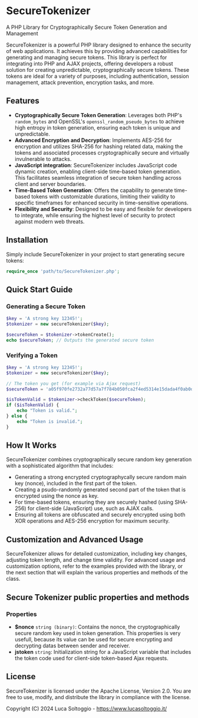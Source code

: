 # SecureTokenizer
A PHP Library for Cryptographically Secure Token Generation and Management

SecureTokenizer is a powerful PHP library designed to enhance the security of web applications. It achieves this by providing advanced capabilities for generating and managing secure tokens. This library is perfect for integrating into PHP and AJAX projects, offering developers a robust solution for creating unpredictable, cryptographically secure tokens. These tokens are ideal for a variety of purposes, including authentication, session management, attack prevention, encryption tasks, and more.

## Features

- **Cryptographically Secure Token Generation**: Leverages both PHP's `random_bytes` and OpenSSL's `openssl_random_pseudo_bytes` to achieve high entropy in token generation, ensuring each token is unique and unpredictable.
- **Advanced Encryption and Decryption**:  Implements AES-256 for encryption and utilizes SHA-256 for hashing related data, making the tokens and associated processes cryptographically secure and virtually invulnerable to attacks.
- **JavaScript integration**: SecureTokenizer includes JavaScript code dynamic creation, enabling client-side time-based token generation. This facilitates seamless integration of secure token handling across client and server boundaries.
- **Time-Based Token Generation**: Offers the capability to generate time-based tokens with customizable durations, limiting their validity to specific timeframes for enhanced security in time-sensitive operations.
- **Flexibility and Security**: Designed to be easy and flexible for developers to integrate, while ensuring the highest level of security to protect against modern web threats.

## Installation

Simply include SecureTokenizer in your project to start generating secure tokens:

```php
require_once 'path/to/SecureTokenizer.php';
```

## Quick Start Guide

### Generating a Secure Token
```php
$key = 'A strong key 12345!';
$tokenizer = new secureTokenizer($key);

$secureToken = $tokenizer->tokenCreate();
echo $secureToken; // Outputs the generated secure token
```

### Verifying a Token
```php
$key = 'A strong key 12345!';
$tokenizer = new secureTokenizer($key);

// The token you get (for example via Ajax request)
$secureToken = 'a05f970fe2732a77d57a7f784b050fca2f4ed5314e15dada4f0ab0dc24889318';

$isTokenValid = $tokenizer->checkToken($secureToken);
if ($isTokenValid) {
    echo "Token is valid.";
} else {
    echo "Token is invalid.";
}
```

## How It Works
SecureTokenizer combines cryptographically secure random key generation with a sophisticated algorithm that includes:

- Generating a strong encrypted cryptographycally secure random main key (nonce), included in the first part of the token.
- Creating a psudo-randomly generated second part of the token that is encrypted using the nonce as key.
- For time-based tokens, ensuring they are securely hashed (using SHA-256) for client-side (JavaScript) use, such as AJAX calls.
- Ensuring all tokens are obfuscated and securely encrypted using both XOR operations and AES-256 encryption for maximum security.

## Customization and Advanced Usage
SecureTokenizer allows for detailed customization, including key changes, adjusting token length, and change time validity. For advanced usage and customization options, refer to the examples provided with the library, or the next section that will explain the various properties and methods of the class.

## Secure Tokenizer public properties and methods

### Properties

- **$nonce** `string (binary)`: Contains the nonce, the cryptographically secure random key used in token generation. This properties is very usefull, because its value can be used for secure encrypting and decrypting datas between sender and receiver.
- **jstoken** `string`: Initialization string for a JavaScript variable that includes the token code used for client-side token-based Ajax requests.

## License
SecureTokenizer is licensed under the Apache License, Version 2.0. You are free to use, modify, and distribute the library in compliance with the license.

Copyright (C) 2024 Luca Soltoggio - https://www.lucasoltoggio.it/
